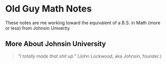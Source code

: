# Old Guy Math Notes

These notes are me working toward the equivalent of a B.S. in Math (more or less) from Johnsin Univerity.

## More About Johnsin University

> _"I totally made that shit up."_  (John Lockwood, aka Johnsin, founder.)